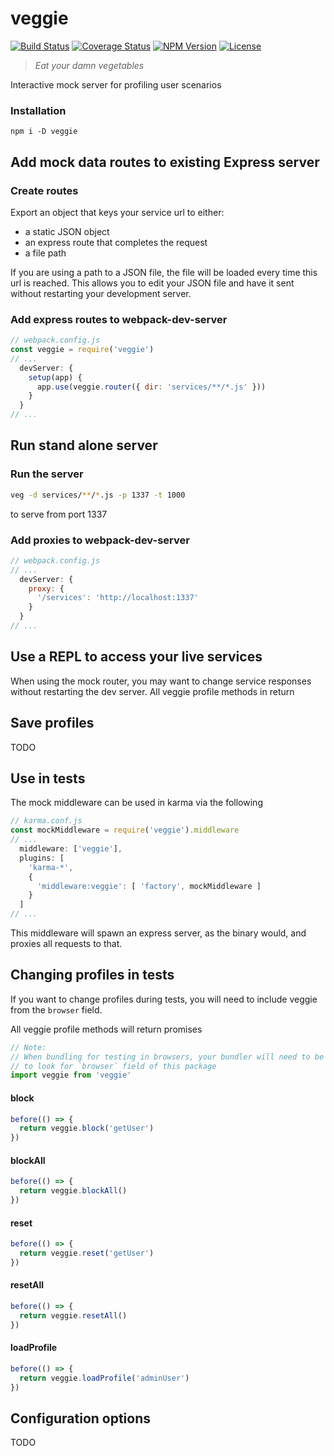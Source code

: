 
# veggie

[![Build Status](https://travis-ci.org/micburks/veggie.svg?branch=master)](https://travis-ci.org/micburks/veggie)
[![Coverage Status](https://coveralls.io/repos/github/micburks/veggie/badge.svg?branch=master)](https://coveralls.io/github/micburks/veggie?branch=master)
[![NPM Version](https://img.shields.io/npm/v/veggie.svg)](https://www.npmjs.com/package/veggie)
[![License](https://img.shields.io/npm/l/rollup.svg)](https://github.com/micburks/veggie/blob/master/LICENSE)

> *Eat your damn vegetables*

Interactive mock server for profiling user scenarios


### Installation

```
npm i -D veggie
```


## Add mock data routes to existing Express server

### Create routes

Export an object that keys your service url to either:

- a static JSON object
- an express route that completes the request
- a file path

If you are using a path to a JSON file, the file will be loaded every time this
url is reached. This allows you to edit your JSON file and have it sent without
restarting your development server.


### Add express routes to webpack-dev-server

```javascript
// webpack.config.js
const veggie = require('veggie')
// ...
  devServer: {
    setup(app) {
      app.use(veggie.router({ dir: 'services/**/*.js' }))
    }
  }
// ...
```


## Run stand alone server

### Run the server

```bash
veg -d services/**/*.js -p 1337 -t 1000
```

to serve from port 1337


### Add proxies to webpack-dev-server

```javascript
// webpack.config.js
// ...
  devServer: {
    proxy: {
      '/services': 'http://localhost:1337'
    }
  }
// ...
```


## Use a REPL to access your live services

When using the mock router, you may want to change service responses without
restarting the dev server. All veggie profile methods in return 


## Save profiles

TODO


## Use in tests

The mock middleware can be used in karma via the following

```javascript
// karma.conf.js
const mockMiddleware = require('veggie').middleware
// ...
  middleware: ['veggie'],
  plugins: [
    'karma-*',
    {
      'middleware:veggie': [ 'factory', mockMiddleware ]
    }
  ]
// ...
```

This middleware will spawn an express server, as the binary would, and proxies
all requests to that.


## Changing profiles in tests

If you want to change profiles during tests, you will need to include
veggie from the `browser` field.

All veggie profile methods will return promises


```javascript
// Note:
// When bundling for testing in browsers, your bundler will need to be configured
// to look for `browser` field of this package
import veggie from 'veggie'
```

#### block
```javascript
before(() => {
  return veggie.block('getUser')
})
```

#### blockAll
```javascript
before(() => {
  return veggie.blockAll()
})
```

#### reset
```javascript
before(() => {
  return veggie.reset('getUser')
})
```

#### resetAll
```javascript
before(() => {
  return veggie.resetAll()
})
```

#### loadProfile
```javascript
before(() => {
  return veggie.loadProfile('adminUser')
})
```


## Configuration options

TODO
